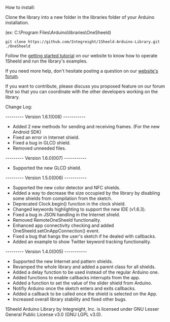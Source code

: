 How to install:

Clone the library into a new folder in the libraries folder of your Arduino installation.

(ex: C:\Program Files\Arduino\libraries\OneSheeld)
```
git clone https://github.com/Integreight/1Sheeld-Arduino-Library.git ./OneSheeld
```

Follow the [getting started tutorial](http://www.1sheeld.com/tutorials/getting-started) on our website to know how to operate 1Sheeld and run the library's examples.

If you need more help, don't hesitate posting a question on our [website's forum](http://www.1sheeld.com/forum).

If you want to contribute, please discuss you proposed feature on our forum first so that you can coordinate with the other developers working on the library.

Change Log:

--------- Version 1.6.1(008) -----------

- Added 2 new methods for sending and receiving frames. (For the new Android SDK)
- Fixed an error in Internet shield.
- Fixed a bug in GLCD shield.
- Removed unneeded files.

--------- Version 1.6.0(007) -----------

- Supported the new GLCD shield.

--------- Version 1.5.0(006) -----------

- Supported the new color detector and NFC shields.
- Added a way to decrease the size occupied by the library by disabling some shields from compilation from the sketch.
- Deprecated Clock.begin() function in the clock shield.
- Changed keywords highlighting to support the new IDE (v1.6.3).
- Fixed a bug in JSON handling in the Internet shield.
- Removed RemoteOneSheeld functionality.
- Enhanced app connectivity checking and added OneSheeld.setOnAppConnection() event.
- Fixed a bug that hangs the user's sketch if he dealed with callbacks.
- Added an example to show Twitter keyword tracking functionality.

--------- Version 1.4.0(005) -----------

- Supported the new Internet and pattern shields.
- Revamped the whole library and added a parent class for all shields.
- Added a delay function to be used instead of the regular Arduino one.
- Added functions to enable callbacks interrupts from the app.
- Added a function to set the value of the slider shield from Arduino.
- Notifiy Arduino once the sketch enters and exits callbacks.
- Added a callback to be called once the shield is selected on the App.
- Increased overall library stability and fixed other bugs.

1Sheeld Arduino Library by Integreight, Inc. is licensed under GNU Lesser General Public License v3.0 (GNU LGPL v3.0).